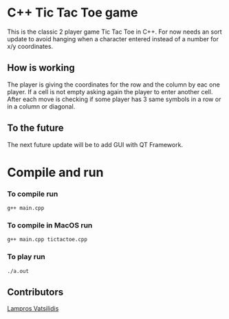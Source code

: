 # C++ Tic Tac Toe game
This is the classic 2 player game Tic Tac Toe in C++. 
For now needs an sort update to avoid hanging when a character entered instead of a number for x/y coordinates.

## How is working
The player is giving the coordinates for the row and the column by eac one player.
If a cell is not empty asking again the player to enter another cell.
After each move is checking if some player has 3 same symbols in a row or in a column or diagonal.

## To the future
The next future update will be to add GUI with QT Framework.

# Compile and run 

### To compile run
`g++ main.cpp` 

### To compile in MacOS run
`g++ main.cpp tictactoe.cpp`

### To play run
`./a.out`


## Contributors
 [Lampros Vatsilidis](https://www.linkedin.com/in/lampros-vatsilidis-5666ba128/)
